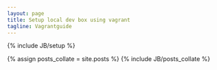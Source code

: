 ```yaml
---
layout: page
title: Setup local dev box using vagrant
tagline: Vagrantguide
---
```

{% include JB/setup %}

{% assign posts_collate = site.posts %}
{% include JB/posts_collate %}

